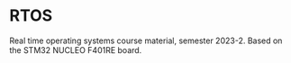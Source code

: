 # RTOS
Real time operating systems course material, semester 2023-2. 
Based on the STM32 NUCLEO F401RE board.

